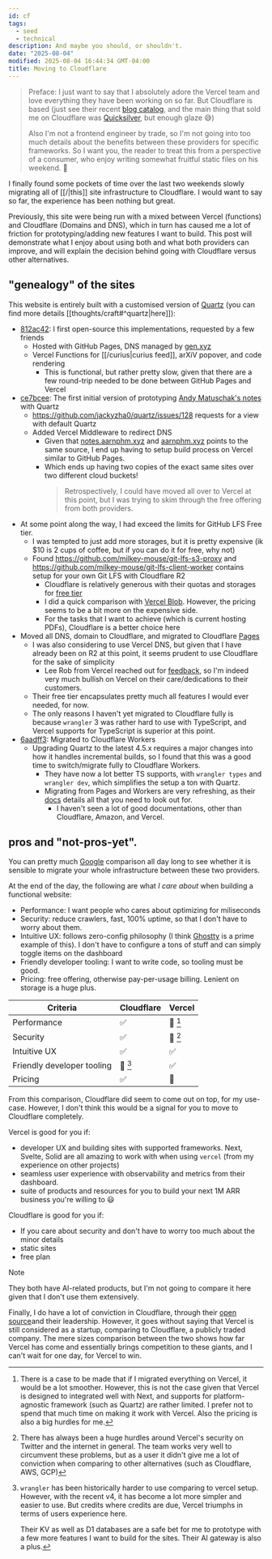 ```yaml
---
id: cf
tags:
  - seed
  - technical
description: And maybe you should, or shouldn't.
date: "2025-08-04"
modified: 2025-08-04 16:44:34 GMT-04:00
title: Moving to Cloudflare
---
```


> Preface: I just want to say that I absolutely adore the Vercel team and love everything they have been working on so far.
> But Cloudflare is based (just see their recent [blog catalog](https://blog.cloudflare.com/), and the main thing that sold me on Cloudflare was [Quicksilver](https://blog.cloudflare.com/introducing-quicksilver-configuration-distribution-at-internet-scale/), but enough glaze 😅)
>
> Also I'm not a frontend engineer by trade, so I'm not going into too much details about the benefits between these providers for specific frameworks. So I want you,
> the reader to treat this from a perspective of a consumer, who enjoy writing somewhat fruitful static files on his weekend. 🙂

I finally found some pockets of time over the last two weekends slowly migrating all of [[/|this]] site infrastructure to Cloudflare. I would want to say so far, the experience has been nothing but great.

Previously, this site were being run with a mixed between Vercel (functions) and Cloudflare (Domains and DNS), which in turn has caused me a lot of friction for prototyping/adding new features I want to build.
This post will demonstrate what I enjoy about using both and what both providers can improve, and will explain the decision behind going with Cloudflare versus other alternatives.

## "genealogy" of the sites

This website is entirely built with a customised version of [Quartz](https://quartz.jzhao.xyz/) (you can find more details [[thoughts/craft#^quartz|here]]):

- [812ac42](https://github.com/aarnphm/aarnphm.github.io/commit/812ac42097844bd0470b1b7fbb7ac6ed66e772e6): I first open-source this implementations, requested by a few friends
  - Hosted with GitHub Pages, DNS managed by [gen.xyz](https://gen.xyz/)
  - Vercel Functions for [[/curius|curius feed]], arXiV popover, and code rendering
    - This is functional, but rather pretty slow, given that there are a few round-trip needed to be done
      between GitHub Pages and Vercel
- [ce7bcee](https://github.com/aarnphm/aarnphm.github.io/commit/ce7bcee77f7e2e6e4b688c831201fadc9cd2d18b): The first initial version of prototyping [Andy Matuschak's notes](https://notes.andymatuschak.org/About_these_notes) with Quartz
  - https://github.com/jackyzha0/quartz/issues/128 requests for a view with default Quartz
  - Added Vercel Middleware to redirect DNS
    - Given that [notes.aarnphm.xyz](https://notes.aarnphm.xyz) and [aarnphm.xyz](https://aarnphm.xyz) points to the same source,
      I end up having to setup build process on Vercel similar to GitHub Pages.
    - Which ends up having two copies of the exact same sites over two different cloud buckets!
      > Retrospectively, I could have moved all over to Vercel at this point, but I was trying to skim through the free offering from both providers.
- At some point along the way, I had exceed the limits for GitHub LFS Free tier.
  - I was tempted to just add more storages, but it is pretty expensive (ik $10 is 2 cups of coffee, but if you can do it for free, why not)
  - Found https://github.com/milkey-mouse/git-lfs-s3-proxy and https://github.com/milkey-mouse/git-lfs-client-worker contains setup for your own Git LFS with Cloudflare R2
    - Cloudflare is relatively generous with their quotas and storages for [free tier](https://www.cloudflare.com/en-gb/lp/pg-r2-comparison-2)
    - I did a quick comparison with [Vercel Blob](https://vercel.com/docs/vercel-blob/usage-and-pricing). However, the pricing seems to be a bit more on the expensive side.
    - For the tasks that I want to achieve (which is current hosting PDFs), Cloudflare is a better choice here
- Moved all DNS, domain to Cloudflare, and migrated to Cloudflare [Pages](https://pages.cloudflare.com/)
  - I was also considering to use Vercel DNS, but given that I have already been on R2 at this point, it seems prudent to use Cloudflare for the sake of simplicity
    - Lee Rob from Vercel reached out for [feedback](https://x.com/aarnphm_/status/1882982597908955548?s=46&t=K6_tWk-1vuN4JVbmPrSC7A), so I'm indeed very much bullish on Vercel on their care/dedications to their customers.
  - Their free tier encapsulates pretty much all features I would ever needed, for now.
  - The only reasons I haven't yet migrated to Cloudflare fully is because `wrangler` 3 was rather hard to use with TypeScript, and Vercel supports for TypeScript is superior at this point.
- [6aadff3](https://github.com/aarnphm/aarnphm.github.io/commit/6aadff359a5e8ccb7879e6e8a69e79c8ba1542cd): Migrated to Cloudflare Workers
  - Upgrading Quartz to the latest 4.5.x requires a major changes into how it handles incremental builds,
    so I found that this was a good time to switch/migrate fully to Cloudflare Workers.
    - They have now a lot better TS supports, with `wrangler types` and `wrangler dev`, which simplifies the setup a ton with Quartz.
    - Migrating from Pages and Workers are very refreshing, as their [docs](https://developers.cloudflare.com/workers/static-assets/migration-guides/migrate-from-pages/) details all that you need to look out for.
      - I haven't seen a lot of good documentations, other than Cloudflare, Amazon, and Vercel.

## pros and "not-pros-yet".

You can pretty much [Google](https://www.google.com/search?q=cloudflare+vs+vercel&oq=cloudflare+vs+vercel&gs_lcrp=EgZjaHJvbWUqBwgAEAAYgAQyBwgAEAAYgAQyDAgBEAAYFBiHAhiABDIMCAIQABgUGIcCGIAEMgcIAxAAGIAEMgcIBBAAGIAEMggIBRAAGBYYHjIICAYQABgWGB4yCAgHEAAYFhgeMggICBAAGBYYHjIICAkQABgWGB7SAQgyNjcxajBqNKgCALACAQ&sourceid=chrome&ie=UTF-8) comparison
all day long to see whether it is sensible to migrate your whole infrastructure between these two providers.

At the end of the day, the following are what _I care about_ when building a functional website:

- Performance: I want people who cares about optimizing for miliseconds
- Security: reduce crawlers, fast, 100% uptime, so that I don't have to worry about them.
- Intuitive UX: follows zero-config philosophy (I think [Ghostty](https://ghostty.org/docs/config) is a prime example of this). I don't have to configure a tons of stuff and can simply toggle items on the dashboard
- Friendly developer tooling: I want to write code, so tooling must be good.
- Pricing: free offering, otherwise pay-per-usage billing. Lenient on storage is a huge plus.

| Criteria                   | Cloudflare   | Vercel                |
| -------------------------- | ------------ | --------------------- |
| Performance                | ✅           | 🚧 [^vercel-perf]     |
| Security                   | ✅           | 🚧 [^vercel-security] |
| Intuitive UX               | ✅           | ✅                    |
| Friendly developer tooling | 🚧 [^cf-dev] | ✅                    |
| Pricing                    | ✅           | 🚧                    |

[^vercel-perf]:
    There is a case to be made that if I migrated everything on Vercel, it would be a lot smoother. However, this is not the case given that Vercel is designed to integrated well with Next, and supports for
    platform-agnostic framework (such as Quartz) are rather limited. I prefer not to spend that much time on making it work with Vercel. Also the pricing is also a big hurdles for me.

[^vercel-security]:
    There has always been a huge hurdles around Vercel's security on Twitter and the internet in general. The team works very well to circumvent these problems, but as a user it didn't give me a lot of conviction
    when comparing to other alternatives (such as Cloudflare, AWS, GCP)

[^cf-dev]:
    `wrangler` has been historically harder to use comparing to vercel setup. However, with the recent v4, it has become a lot more simpler and easier to use.
    But credits where credits are due, Vercel triumphs in terms of users experience here.

    Their KV as well as D1 databases are a safe bet for me to prototype with a few more features I want to build for the sites. Their AI gateway is also a plus.

From this comparison, Cloudflare did seem to come out on top, for my use-case.
However, I don't think this would be a signal for you to move to Cloudflare completely.

Vercel is good for you if:

- developer UX and building sites with supported frameworks. Next, Svelte, Solid are all amazing to work with when using `vercel` (from my experience on other projects)
- seamless user experience with observability and metrics from their dashboard.
- suite of products and resources for you to build your next 1M ARR business you're willing to 😃

Cloudflare is good for you if:

- If you care about security and don't have to worry too much about the minor details
- static sites
- free plan

> [!NOTE]
>
> They both have AI-related products, but I'm not going to compare it here given that I don't use them extensively.

Finally, I do have a lot of conviction in Cloudflare, through their [open source](https://github.com/cloudflare)and their leadership.
However, it goes without saying that Vercel is still considered as a startup, comparing to Cloudflare, a publicly traded company.
The mere sizes comparison between the two shows how far Vercel has come and essentially brings competition to these giants, and I can't wait for one day, for Vercel to win.
